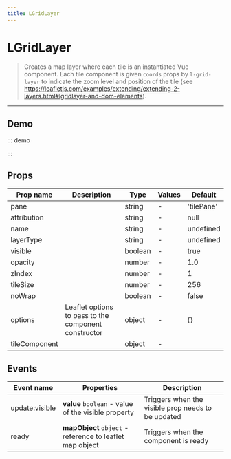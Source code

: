 ```yaml
---
title: LGridLayer
---
```


# LGridLayer

> Creates a map layer where each tile is an instantiated Vue component.
> Each tile component is given `coords` props by `l-grid-layer` to indicate
> the zoom level and position of the tile
> (see https://leafletjs.com/examples/extending/extending-2-layers.html#lgridlayer-and-dom-elements).

---

## Demo

::: demo
<template>
<l-map style="height: 350px" :zoom="zoom" :center="center">
<l-tile-layer :url="url"></l-tile-layer>
<l-grid-layer :tile-component="tileComponent"></l-grid-layer>
</l-map>
</template>

<script>
import {LMap, LTileLayer, LGridLayer} from 'vue2-leaflet';

export default {
  components: {
    LMap,
    LTileLayer,
    LGridLayer
  },
  data () {
    return {
      url: 'https://{s}.tile.openstreetmap.org/{z}/{x}/{y}.png',
      zoom: 8,
      center: [47.313220, -1.319482],
      tileComponent: {
        name: 'tile-component',
        props: {
          coords: {
            type: Object,
            required: true
          }
        },
        template: '<div>Coords: {{coords.x}}, {{coords.y}}, {{coords.z}}</div>'
      },
    };
  }
}
</script>

:::

## Props

| Prop name     | Description                                          | Type    | Values | Default    |
| ------------- | ---------------------------------------------------- | ------- | ------ | ---------- |
| pane          |                                                      | string  | -      | 'tilePane' |
| attribution   |                                                      | string  | -      | null       |
| name          |                                                      | string  | -      | undefined  |
| layerType     |                                                      | string  | -      | undefined  |
| visible       |                                                      | boolean | -      | true       |
| opacity       |                                                      | number  | -      | 1.0        |
| zIndex        |                                                      | number  | -      | 1          |
| tileSize      |                                                      | number  | -      | 256        |
| noWrap        |                                                      | boolean | -      | false      |
| options       | Leaflet options to pass to the component constructor | object  | -      | {}         |
| tileComponent |                                                      | object  | -      |            |

## Events

| Event name     | Properties                                               | Description                                        |
| -------------- | -------------------------------------------------------- | -------------------------------------------------- |
| update:visible | **value** `boolean` - value of the visible property      | Triggers when the visible prop needs to be updated |
| ready          | **mapObject** `object` - reference to leaflet map object | Triggers when the component is ready               |
